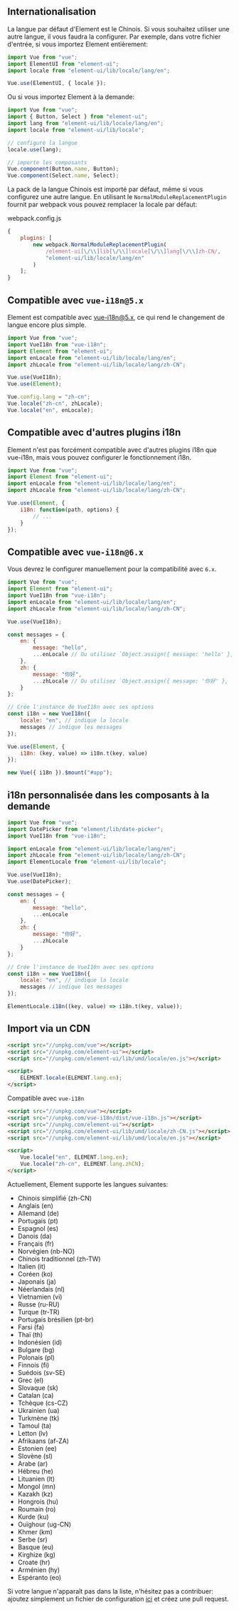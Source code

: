 ## Internationalisation

La langue par défaut d'Element est le Chinois. Si vous souhaitez utiliser une autre langue, il vous faudra la configurer. Par exemple, dans votre fichier d'entrée, si vous importez Element entièrement:

```javascript
import Vue from "vue";
import ElementUI from "element-ui";
import locale from "element-ui/lib/locale/lang/en";

Vue.use(ElementUI, { locale });
```

Ou si vous importez Element à la demande:

```javascript
import Vue from "vue";
import { Button, Select } from "element-ui";
import lang from "element-ui/lib/locale/lang/en";
import locale from "element-ui/lib/locale";

// configure la langue
locale.use(lang);

// importe les composants
Vue.component(Button.name, Button);
Vue.component(Select.name, Select);
```

La pack de la langue Chinois est importé par défaut, même si vous configurez une autre langue. En utilisant le `NormalModuleReplacementPlugin` fournit par webpack vous pouvez remplacer la locale par défaut:

webpack.config.js

```javascript
{
	plugins: [
		new webpack.NormalModuleReplacementPlugin(
			/element-ui[\/\\]lib[\/\\]locale[\/\\]lang[\/\\]zh-CN/,
			"element-ui/lib/locale/lang/en"
		)
	];
}
```

## Compatible avec `vue-i18n@5.x`

Element est compatible avec [vue-i18n@5.x](https://github.com/kazupon/vue-i18n), ce qui rend le changement de langue encore plus simple.

```javascript
import Vue from "vue";
import VueI18n from "vue-i18n";
import Element from "element-ui";
import enLocale from "element-ui/lib/locale/lang/en";
import zhLocale from "element-ui/lib/locale/lang/zh-CN";

Vue.use(VueI18n);
Vue.use(Element);

Vue.config.lang = "zh-cn";
Vue.locale("zh-cn", zhLocale);
Vue.locale("en", enLocale);
```

## Compatible avec d'autres plugins i18n

Element n'est pas forcément compatible avec d'autres plugins i18n que vue-i18n, mais vous pouvez configurer le fonctionnement i18n.

```javascript
import Vue from "vue";
import Element from "element-ui";
import enLocale from "element-ui/lib/locale/lang/en";
import zhLocale from "element-ui/lib/locale/lang/zh-CN";

Vue.use(Element, {
	i18n: function(path, options) {
		// ...
	}
});
```

## Compatible avec `vue-i18n@6.x`

Vous devrez le configurer manuellement pour la compatibilité avec `6.x`.

```javascript
import Vue from "vue";
import Element from "element-ui";
import VueI18n from "vue-i18n";
import enLocale from "element-ui/lib/locale/lang/en";
import zhLocale from "element-ui/lib/locale/lang/zh-CN";

Vue.use(VueI18n);

const messages = {
	en: {
		message: "hello",
		...enLocale // Ou utilisez `Object.assign({ message: 'hello' }, enLocale)`
	},
	zh: {
		message: "你好",
		...zhLocale // Ou utilisez `Object.assign({ message: '你好' }, zhLocale)`
	}
};

// Crée l'instance de VueI18n avec ses options
const i18n = new VueI18n({
	locale: "en", // indique la locale
	messages // indique les messages
});

Vue.use(Element, {
	i18n: (key, value) => i18n.t(key, value)
});

new Vue({ i18n }).$mount("#app");
```

## i18n personnalisée dans les composants à la demande

```js
import Vue from "vue";
import DatePicker from "element/lib/date-picker";
import VueI18n from "vue-i18n";

import enLocale from "element-ui/lib/locale/lang/en";
import zhLocale from "element-ui/lib/locale/lang/zh-CN";
import ElementLocale from "element-ui/lib/locale";

Vue.use(VueI18n);
Vue.use(DatePicker);

const messages = {
	en: {
		message: "hello",
		...enLocale
	},
	zh: {
		message: "你好",
		...zhLocale
	}
};

// Crée l'instance de VueI18n avec ses options
const i18n = new VueI18n({
	locale: "en", // indique la locale
	messages // indique les messages
});

ElementLocale.i18n((key, value) => i18n.t(key, value));
```

## Import via un CDN

```html
<script src="//unpkg.com/vue"></script>
<script src="//unpkg.com/element-ui"></script>
<script src="//unpkg.com/element-ui/lib/umd/locale/en.js"></script>

<script>
	ELEMENT.locale(ELEMENT.lang.en);
</script>
```

Compatible avec `vue-i18n`

```html
<script src="//unpkg.com/vue"></script>
<script src="//unpkg.com/vue-i18n/dist/vue-i18n.js"></script>
<script src="//unpkg.com/element-ui"></script>
<script src="//unpkg.com/element-ui/lib/umd/locale/zh-CN.js"></script>
<script src="//unpkg.com/element-ui/lib/umd/locale/en.js"></script>

<script>
	Vue.locale("en", ELEMENT.lang.en);
	Vue.locale("zh-cn", ELEMENT.lang.zhCN);
</script>
```

Actuellement, Element supporte les langues suivantes:

<ul class="language-list">
  <li>Chinois simplifié (zh-CN)</li>
  <li>Anglais (en)</li>
  <li>Allemand (de)</li>
  <li>Portugais (pt)</li>
  <li>Espagnol (es)</li>
  <li>Danois (da)</li>
  <li>Français (fr)</li>
  <li>Norvégien (nb-NO)</li>
  <li>Chinois traditionnel (zh-TW)</li>
  <li>Italien (it)</li>
  <li>Coréen (ko)</li>
  <li>Japonais (ja)</li>
  <li>Néerlandais (nl)</li>
  <li>Vietnamien (vi)</li>
  <li>Russe (ru-RU)</li>
  <li>Turque (tr-TR)</li>
  <li>Portugais brésilien (pt-br)</li>
  <li>Farsi (fa)</li>
  <li>Thaï (th)</li>
  <li>Indonésien (id)</li>
  <li>Bulgare (bg)</li>
  <li>Polonais (pl)</li>
  <li>Finnois (fi)</li>
  <li>Suédois (sv-SE)</li>
  <li>Grec (el)</li>
  <li>Slovaque (sk)</li>
  <li>Catalan (ca)</li>
  <li>Tchèque (cs-CZ)</li>
  <li>Ukrainien (ua)</li>
  <li>Turkmène (tk)</li>
  <li>Tamoul (ta)</li>
  <li>Letton (lv)</li>
  <li>Afrikaans (af-ZA)</li>
  <li>Estonien (ee)</li>
  <li>Slovène (sl)</li>
  <li>Arabe (ar)</li>
  <li>Hébreu (he)</li>
  <li>Lituanien (lt)</li>
  <li>Mongol (mn)</li>
  <li>Kazakh (kz)</li>
  <li>Hongrois (hu)</li>
  <li>Roumain (ro)</li>
  <li>Kurde (ku)</li>
  <li>Ouïghour (ug-CN)</li>
  <li>Khmer (km)</li>
  <li>Serbe (sr)</li>
  <li>Basque (eu)</li>
  <li>Kirghize (kg)</li>
  <li>Croate (hr)</li>
  <li>Arménien (hy)</li>
  <li>Espéranto (eo)</li>
</ul>

Si votre langue n'apparaît pas dans la liste, n'hésitez pas a contribuer: ajoutez simplement un fichier de configuration [ici](https://github.com/ElemeFE/element/tree/dev/src/locale/lang) et créez une pull request.
